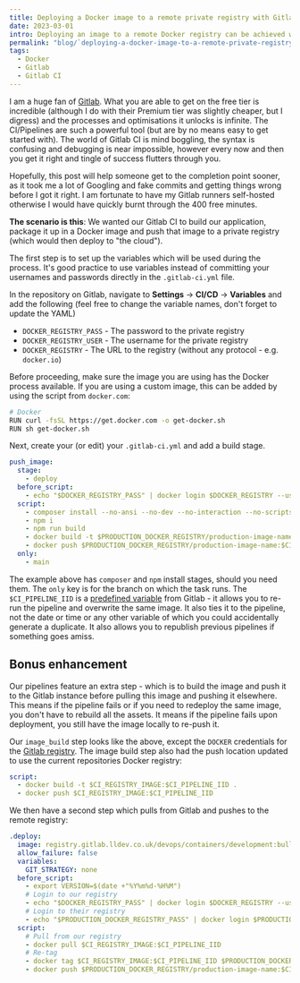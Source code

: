 ```yaml
---
title: Deploying a Docker image to a remote private registry with Gitlab CI
date: 2023-03-01
intro: Deploying an image to a remote Docker registry can be achieved with Gitlab CI
permalink: "blog/`deploying-a-docker-image-to-a-remote-private-registry-with-gitlab-ci`/"
tags:
  - Docker
  - Gitlab
  - Gitlab CI
---
```


I am a huge fan of [Gitlab](/category/gitlab/). What you are able to get on the free tier is incredible (although I do with their Premium tier was slightly cheaper, but I digress) and the processes and optimisations it unlocks is infinite. The CI/Pipelines are such a powerful tool (but are by no means easy to get started with). The world of Gitlab CI is mind boggling, the syntax is confusing and debugging is near impossible, however every now and then you get it right and tingle of success flutters through you.

Hopefully, this post will help someone get to the completion point sooner, as it took me a lot of Googling and fake commits and getting things wrong before I got it right. I am fortunate to have my Gitlab runners self-hosted otherwise I would have quickly burnt through the 400 free minutes.

**The scenario is this**: We wanted our Gitlab CI to build our application, package it up in a Docker image and push that image to a private registry (which would then deploy to "the cloud").

The first step is to set up the variables which will be used during the process. It's good practice to use variables instead of committing your usernames and passwords directly in the `.gitlab-ci.yml` file.

In the repository on Gitlab, navigate to **Settings** -> **CI/CD** -> **Variables** and add the following (feel free to change the variable names, don't forget to update the YAML)

- `DOCKER_REGISTRY_PASS` - The password to the private registry
- `DOCKER_REGISTRY_USER` - The username for the private registry
- `DOCKER_REGISTRY` - The URL to the registry (without any protocol - e.g. `docker.io`)

Before proceeding, make sure the image you are using has the Docker process available. If you are using a custom image, this can be added by using the script from `docker.com`:

```bash
# Docker
RUN curl -fsSL https://get.docker.com -o get-docker.sh
RUN sh get-docker.sh
```

Next, create your (or edit) your `.gitlab-ci.yml` and add a build stage.

```yaml
push_image:
  stage:
    - deploy
  before_script:
    - echo "$DOCKER_REGISTRY_PASS" | docker login $DOCKER_REGISTRY --username $DOCKER_REGISTRY_USER --password-stdin
  script:
    - composer install --no-ansi --no-dev --no-interaction --no-scripts --no-progress --optimize-autoloader
    - npm i
    - npm run build
    - docker build -t $PRODUCTION_DOCKER_REGISTRY/production-image-name:$CI_PIPELINE_IID .
    - docker push $PRODUCTION_DOCKER_REGISTRY/production-image-name:$CI_PIPELINE_IID
  only:
    - main
```

The example above has `composer` and `npm` install stages, should you need them. The `only` key is for the branch on which the task runs. The `$CI_PIPELINE_IID` is a [predefined variable](https://docs.gitlab.com/ee/ci/variables/predefined_variables.html) from Gitlab - it allows you to re-run the pipeline and overwrite the same image. It also ties it to the pipeline, not the date or time or any other variable of which you could accidentally generate a duplicate. It also allows you to republish previous pipelines if something goes amiss.

## Bonus enhancement

Our pipelines feature an extra step - which is to build the image and push it to the Gitlab instance before pulling this image and pushing it elsewhere. This means if the pipeline fails or if you need to redeploy the same image, you don't have to rebuild all the assets. It means if the pipeline fails upon deployment, you still have the image locally to re-push it.

Our `image_build` step looks like the above, except the `DOCKER` credentials for the [Gitlab registry](https://docs.gitlab.com/ee/user/packages/container_registry/). The image build step also had the push location updated to use the current repositories Docker registry:

```yaml
script:
  - docker build -t $CI_REGISTRY_IMAGE:$CI_PIPELINE_IID .
  - docker push $CI_REGISTRY_IMAGE:$CI_PIPELINE_IID
```


We then have a second step which pulls from Gitlab and pushes to the remote registry:

```yaml
.deploy:
  image: registry.gitlab.lldev.co.uk/devops/containers/development:bullseye-php7.4-composer2-node14
  allow_failure: false
  variables:
    GIT_STRATEGY: none
  before_script:
    - export VERSION=$(date +"%Y%m%d-%H%M")
    # Login to our registry
    - echo "$DOCKER_REGISTRY_PASS" | docker login $DOCKER_REGISTRY --username $DOCKER_REGISTRY_USER --password-stdin
    # Login to their registry
    - echo "$PRODUCTION_DOCKER_REGISTRY_PASS" | docker login $PRODUCTION_DOCKER_REGISTRY --username $PRODUCTION_DOCKER_REGISTRY_USER --password-stdin
  script:
	# Pull from our registry
    - docker pull $CI_REGISTRY_IMAGE:$CI_PIPELINE_IID
	# Re-tag
    - docker tag $CI_REGISTRY_IMAGE:$CI_PIPELINE_IID $PRODUCTION_DOCKER_REGISTRY/production-image-name:$CI_PIPELINE_IID
    - docker push $PRODUCTION_DOCKER_REGISTRY/production-image-name:$CI_PIPELINE_IID
```
